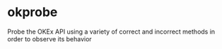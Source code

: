 # okprobe
Probe the OKEx API using a variety of correct and incorrect methods in order to observe its behavior
